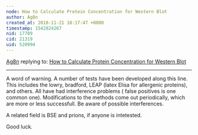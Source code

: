 ```yaml
---
node: How to Calculate Protein Concentration for Western Blot
author: Ag8n
created_at: 2018-11-21 18:17:47 +0000
timestamp: 1542824267
nid: 17709
cid: 21319
uid: 520994
---
```




[Ag8n](../profile/Ag8n) replying to: [How to Calculate Protein Concentration for Western Blot](../notes/rosieliu/11-19-2018/how-to-calculate-protein-concentration-for-western-blot)

----
A word of warning. A number of tests have been developed along this line.  This includes the lowry, bradford, LEAP (latex Elisa for allergenic proteins), and others.  All have had interference problems ( false positives is one common one).  Modifications to the methods come out periodically, which are more or less successfull.  Be aware of possible interferences.

A related field is BSE  and prions, if anyone is intetested.

Good luck.




